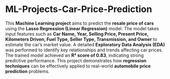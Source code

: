 # ML-Projects-Car-Price-Prediction
This **Machine Learning project** aims to predict the **resale price of cars** using the **Lasso Regression (Linear Regression)** model. The model takes input features such as **Car Name, Year, Selling Price, Present Price, Kilometers Driven, Fuel Type, Seller Type, Transmission, and Owner** to estimate the car’s market value. A detailed **Exploratory Data Analysis (EDA)** was performed to identify key relationships and trends affecting car prices. The trained model achieved an **R² score of 0.83**, indicating strong predictive performance. This project demonstrates how **regression techniques** can be effectively applied to real-world **automobile price prediction** problems.
